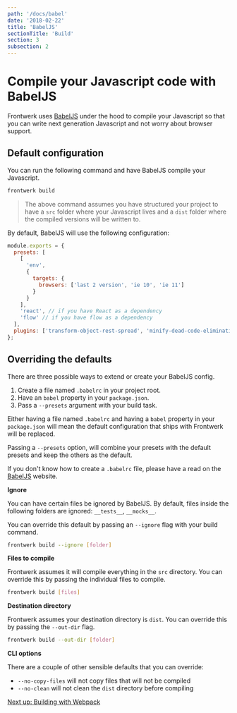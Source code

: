 ```yaml
---
path: '/docs/babel'
date: '2018-02-22'
title: 'BabelJS'
sectionTitle: 'Build'
section: 3
subsection: 2
---
```


# Compile your Javascript code with BabelJS

Frontwerk uses [BabelJS][babel] under the hood to compile your Javascript so that you can write next generation Javascript and not worry about browser support.

## Default configuration

You can run the following command and have BabelJS compile your Javascript.

```bash
frontwerk build
```

> The above command assumes you have structured your project to have a `src` folder where your Javascript lives and a `dist` folder where the compiled versions will be written to.

By default, BabelJS will use the following configuration:

```javascript
module.exports = {
  presets: [
    [
      'env',
      {
        targets: {
          browsers: ['last 2 version', 'ie 10', 'ie 11']
        }
      }
    ],
    'react', // if you have React as a dependency
    'flow' // if you have flow as a dependency
  ],
  plugins: ['transform-object-rest-spread', 'minify-dead-code-elimination']
};
```

## Overriding the defaults

There are three possible ways to extend or create your BabelJS config.

1. Create a file named `.babelrc` in your project root.
2. Have an `babel` property in your `package.json`.
3. Pass a `--presets` argument with your build task.

Either having a file named `.babelrc` and having a `babel` property in your `package.json` will mean the default configuration that ships with Frontwerk will be replaced.

Passing a `--presets` option, will combine your presets with the default presets and keep the others as the default.

If you don't know how to create a `.babelrc` file, please have a read on the [BabelJS][babelrc] website.

**Ignore**

You can have certain files be ignored by BabelJS. By default, files inside the following folders are ignored: `__tests__`, `__mocks__`.

You can override this default by passing an `--ignore` flag with your build command.

```bash
frontwerk build --ignore [folder]
```

**Files to compile**

Frontwerk assumes it will compile everything in the `src` directory. You can override this by passing the individual files to compile.

```bash
frontwerk build [files]
```

**Destination directory**

Frontwerk assumes your destination directory is `dist`. You can override this by passing the `--out-dir` flag.

```bash
frontwerk build --out-dir [folder]
```

**CLI options**

There are a couple of other sensible defaults that you can override:

* `--no-copy-files` will not copy files that will not be compiled
* `--no-clean` will not clean the `dist` directory before compiling

[Next up: Building with Webpack][webpack]

[babel]: https://babeljs.io/
[babelrc]: https://babeljs.io/docs/usage/babelrc
[webpack]: /docs/webpack
